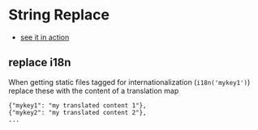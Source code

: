 # String Replace

* [see it in action](https://nexysweb.github.io/string-replace/build)

## replace i18n

When getting static files tagged for internationalization (`i18n('mykey1')`) replace these with the content of a translation map

```
{"mykey1": "my translated content 1"},
{"mykey2": "my translated content 2"},
...
```

